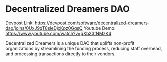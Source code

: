 # Decentralized Dreamers DAO
Devpost Link: https://devpost.com/software/decentralized-dreamers-dao/joins/0UxJ9qT8sleDjxKpz0GqsQ
Youtube Demo: https://www.youtube.com/watch?v=gXbX3tNMzK4

Decentralized Dreamers is a unique DAO that uplifts non-profit organizations by streamlining the funding process, reducing staff overhead, and processing transactions directly to their vendors.
